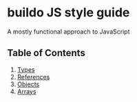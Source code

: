 # buildo JS style guide
A mostly functional approach to JavaScript

## Table of Contents

1. [Types](/guide/01.Types.md)
2. [References](/guide/02.References.md)
3. [Objects](/guide/03.Objects.md)
4. [Arrays](/guide/04.Arrays.md)
